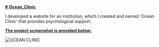 <strong><u>  ﻿# Ocean_Clinic </u></strong>

I developed a website for an institution, which I created and named 'Ocean Clinic' that provides psychological support.


<strong><u>The project screenshot is provided below:</u></strong>

![OCEAN CLINIC](https://github.com/erhantapanyigit/Ocean_Clinic/assets/132780710/327e6ff4-327a-48f4-9511-e332a1ee0911)
